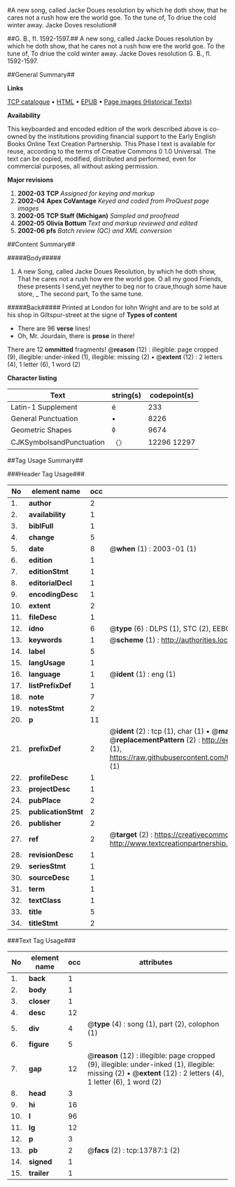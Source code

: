 #A new song, called Jacke Doues resolution by which he doth show, that he cares not a rush how ere the world goe. To the tune of, To driue the cold winter away. Jacke Doves resolution#

##G. B., fl. 1592-1597.##
A new song, called Jacke Doues resolution by which he doth show, that he cares not a rush how ere the world goe. To the tune of, To driue the cold winter away.
Jacke Doves resolution
G. B., fl. 1592-1597.

##General Summary##

**Links**

[TCP catalogue](http://www.ota.ox.ac.uk/tcp/)  • 
[HTML](http://tei.it.ox.ac.uk/tcp/Texts-HTML/free/A00/A00235.html)  • 
[EPUB](http://tei.it.ox.ac.uk/tcp/Texts-EPUB/free/A00/A00235.epub) • 
[Page images (Historical Texts)](https://data.historicaltexts.jisc.ac.uk/view?pubId=eebo-99848676e&pageId=eebo-99848676e-13787-1)

**Availability**

This keyboarded and encoded edition of the
	       work described above is co-owned by the institutions
	       providing financial support to the Early English Books
	       Online Text Creation Partnership. This Phase I text is
	       available for reuse, according to the terms of Creative
	       Commons 0 1.0 Universal. The text can be copied,
	       modified, distributed and performed, even for
	       commercial purposes, all without asking permission.

**Major revisions**

1. __2002-03__ __TCP__ *Assigned for keying and markup*
1. __2002-04__ __Apex CoVantage__ *Keyed and coded from ProQuest page images*
1. __2002-05__ __TCP Staff (Michigan)__ *Sampled and proofread*
1. __2002-05__ __Olivia Bottum__ *Text and markup reviewed and edited*
1. __2002-06__ __pfs__ *Batch review (QC) and XML conversion*

##Content Summary##

#####Body#####

1. A new Song, called Jacke Doues Resolution, by which he doth show, That he cares not a rush how ere the world goe.
O all my good Friends, these presents I send,yet neyther to beg nor to craue,though some haue store,
    _ The second part, To the same tune.

#####Back#####
Printed at London for Iohn Wright and are to be sold at his shop in Giltspur-street at the signe of 
**Types of content**

  * There are 96 **verse** lines!
  * Oh, Mr. Jourdain, there is **prose** in there!

There are 12 **ommitted** fragments! 
 @__reason__ (12) : illegible: page cropped (9), illegible: under-inked (1), illegible: missing (2)  •  @__extent__ (12) : 2 letters (4), 1 letter (6), 1 word (2)

**Character listing**


|Text|string(s)|codepoint(s)|
|---|---|---|
|Latin-1 Supplement|é|233|
|General Punctuation|•|8226|
|Geometric Shapes|◊|9674|
|CJKSymbolsandPunctuation|〈〉|12296 12297|

##Tag Usage Summary##

###Header Tag Usage###

|No|element name|occ|attributes|
|---|---|---|---|
|1.|__author__|2||
|2.|__availability__|1||
|3.|__biblFull__|1||
|4.|__change__|5||
|5.|__date__|8| @__when__ (1) : 2003-01 (1)|
|6.|__edition__|1||
|7.|__editionStmt__|1||
|8.|__editorialDecl__|1||
|9.|__encodingDesc__|1||
|10.|__extent__|2||
|11.|__fileDesc__|1||
|12.|__idno__|6| @__type__ (6) : DLPS (1), STC (2), EEBO-CITATION (1), PROQUEST (1), VID (1)|
|13.|__keywords__|1| @__scheme__ (1) : http://authorities.loc.gov/ (1)|
|14.|__label__|5||
|15.|__langUsage__|1||
|16.|__language__|1| @__ident__ (1) : eng (1)|
|17.|__listPrefixDef__|1||
|18.|__note__|7||
|19.|__notesStmt__|2||
|20.|__p__|11||
|21.|__prefixDef__|2| @__ident__ (2) : tcp (1), char (1)  •  @__matchPattern__ (2) : ([0-9\-]+):([0-9IVX]+) (1), (.+) (1)  •  @__replacementPattern__ (2) : http://eebo.chadwyck.com/downloadtiff?vid=$1&page=$2 (1), https://raw.githubusercontent.com/textcreationpartnership/Texts/master/tcpchars.xml#$1 (1)|
|22.|__profileDesc__|1||
|23.|__projectDesc__|1||
|24.|__pubPlace__|2||
|25.|__publicationStmt__|2||
|26.|__publisher__|2||
|27.|__ref__|2| @__target__ (2) : https://creativecommons.org/publicdomain/zero/1.0/ (1), http://www.textcreationpartnership.org/docs/. (1)|
|28.|__revisionDesc__|1||
|29.|__seriesStmt__|1||
|30.|__sourceDesc__|1||
|31.|__term__|1||
|32.|__textClass__|1||
|33.|__title__|5||
|34.|__titleStmt__|2||


###Text Tag Usage###

|No|element name|occ|attributes|
|---|---|---|---|
|1.|__back__|1||
|2.|__body__|1||
|3.|__closer__|1||
|4.|__desc__|12||
|5.|__div__|4| @__type__ (4) : song (1), part (2), colophon (1)|
|6.|__figure__|5||
|7.|__gap__|12| @__reason__ (12) : illegible: page cropped (9), illegible: under-inked (1), illegible: missing (2)  •  @__extent__ (12) : 2 letters (4), 1 letter (6), 1 word (2)|
|8.|__head__|3||
|9.|__hi__|16||
|10.|__l__|96||
|11.|__lg__|12||
|12.|__p__|3||
|13.|__pb__|2| @__facs__ (2) : tcp:13787:1 (2)|
|14.|__signed__|1||
|15.|__trailer__|1||
